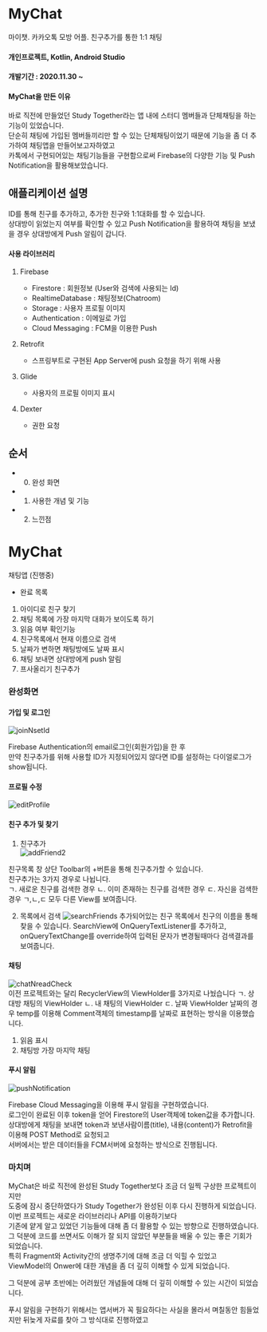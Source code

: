 # MyChat
마이챗. 카카오톡 모방 어플. 친구추가를 통한 1:1 채팅

#### 개인프로젝트, Kotlin, Android Studio
#### 개발기간 : 2020.11.30 ~ 

#### MyChat을 만든 이유
바로 직전에 만들었던 Study Together라는 앱 내에 스터디 멤버들과 단체채팅을 하는 기능이 있었습니다.<br>
단순히 채팅에 가입된 멤버들끼리만 할 수 있는 단체채팅이었기 때문에 기능을 좀 더 추가하여 채팅앱을 만들어보고자하였고<br>
카톡에서 구현되어있는 채팅기능들을 구현함으로써 Firebase의 다양한 기능 및 Push Notification을 활용해보았습니다.<br>

## 애플리케이션 설명
ID를 통해 친구를 추가하고, 추가한 친구와 1:1대화를 할 수 있습니다.<br>
상대방이 읽었는지 여부를 확인할 수 있고 Push Notification을 활용하여 채팅을 보냈을 경우 상대방에게 Push 알림이 갑니다.<br>


#### 사용 라이브러리
1. Firebase 
    - Firestore : 회원정보 (User와 검색에 사용되는 Id) 
    - RealtimeDatabase : 채팅정보(Chatroom)
    - Storage : 사용자 프로필 이미지
    - Authentication : 이메일로 가입
    - Cloud Messaging : FCM을 이용한 Push

2. Retrofit
    - 스프링부트로 구현된 App Server에 push 요청을 하기 위해 사용
3. Glide
    - 사용자의 프로필 이미지 표시
4. Dexter
    - 권한 요청

## 순서
- 0. 완성 화면
- 1. 사용한 개념 및 기능
- 2. 느낀점

# MyChat
채팅앱 (진행중)
- 완료 목록
1. 아이디로 친구 찾기 
2. 채팅 목록에 가장 마지막 대화가 보이도록 하기
3. 읽음 여부 확인기능
4. 친구목록에서 현재 이름으로 검색
5. 날짜가 변하면 채팅방에도 날짜 표시
6. 채팅 보내면 상대방에게 push 알림
7. 프사올리기
친구추가






### 완성화면
#### 가입 및 로그인
![joinNsetId](https://user-images.githubusercontent.com/66777885/101208924-3b31cf80-36b6-11eb-8d09-a228d4863cb6.gif)

Firebase Authentication의 email로그인(회원가입)을 한 후<br>
만약 친구추가를 위해 사용할 ID가 지정되어있지 않다면 ID를 설정하는 다이얼로그가 show됩니다.<br>

#### 프로필 수정
![editProfile](https://user-images.githubusercontent.com/66777885/101208893-310fd100-36b6-11eb-9b44-418dd998837e.gif)<br>


#### 친구 추가 및 찾기
1. 친구추가<br>
![addFriend2](https://user-images.githubusercontent.com/66777885/101213472-c6629380-36bd-11eb-9c01-61c4cdef1ab9.gif)

친구목록 창 상단 Toolbar의 +버튼을 통해 친구추가할 수 있습니다.<br>
친구추가는 3가지 경우로 나뉩니다.<br>
ㄱ. 새로운 친구를 검색한 경우
ㄴ. 이미 존재하는 친구를 검색한 경우
ㄷ. 자신을 검색한 경우
ㄱ,ㄴ,ㄷ 모두 다른 View를 보여줍니다.

2. 목록에서 검색
![searchFriends](https://user-images.githubusercontent.com/66777885/101213632-00cc3080-36be-11eb-9dd9-2864dea4036f.gif)
추가되어있는 친구 목록에서 친구의 이름을 통해 찾을 수 있습니다.
SearchView에 OnQueryTextListener를 추가하고, onQueryTextChange를 override하여 입력된 문자가 변경될때마다 검색결과를 보여줍니다.

#### 채팅
![chatNreadCheck](https://user-images.githubusercontent.com/66777885/101208859-248b7880-36b6-11eb-83ff-1dca91277dc7.gif) <br>
이전 프로젝트와는 달리 RecyclerView의 ViewHolder를 3가지로 나눴습니다
ㄱ. 상대방 채팅의 ViewHolder
ㄴ. 내 채팅의 ViewHolder
ㄷ. 날짜 ViewHolder
날짜의 경우 temp를 이용해 Comment객체의 timestamp를 날짜로 표현하는 방식을 이용했습니다.

1. 읽음 표시
2. 채팅방 가장 마지막 채팅


#### 푸시 알림
![pushNotification](https://user-images.githubusercontent.com/66777885/101213594-f14ce780-36bd-11eb-993d-9cf513dc1538.gif)<br>

Firebase Cloud Messaging을 이용해 푸시 알림을 구현하였습니다.<br>
로그인이 완료된 이후 token을 얻어 Firestore의 User객체에 token값을 추가합니다.<br>
상대방에게 채팅을 보내면 token과 보낸사람이름(title), 내용(content)가 Retrofit을 이용해 POST Method로 요청되고<br>
서버에서는 받은 데이터들을 FCM서버에 요청하는 방식으로 진행됩니다.<br>

### 마치며
MyChat은 바로 직전에 완성된 Study Together보다 조금 더 일찍 구상한 프로젝트이지만<br>
도중에 잠시 중단하였다가 Study Together가 완성된 이후 다시 진행하게 되었습니다.<br>
이번 프로젝트는 새로운 라이브러리나 API를 이용하기보다<br>
기존에 얕게 알고 있었던 기능들에 대해 좀 더 활용할 수 있는 방향으로 진행하였습니다.<br>
그 덕분에 코드를 쓰면서도 이해가 잘 되지 않았던 부분들을 배울 수 있는 좋은 기회가 되었습니다.<br>
특히 Fragment와 Activity간의 생명주기에 대해 조금 더 익힐 수 있었고<br>
ViewModel의 Onwer에 대한 개념을 좀 더 깊히 이해할 수 있게 되었습니다.



그 덕분에 공부 초반에는 어려웠던 개념들에 대해 더 깊히 이해할 수 있는 시간이 되었습니다.<br>


푸시 알림을 구현하기 위해서는 앱서버가 꼭 필요하다는 사실을 몰라서 며칠동안 힘들었지만 뒤늦게 자료를 찾아 그 방식대로 진행하였고


